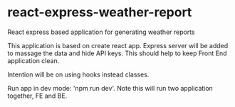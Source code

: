 # react-express-weather-report
React express based application for generating weather reports

This application is based on create react app. Express server will be added to massage the data and hide API keys. This should help to keep Front End application clean. 

Intention will be on using hooks instead classes. 

Run app in dev mode: 'npm run dev'. Note this will run two application together, FE and BE. 